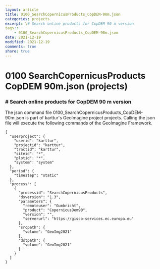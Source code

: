 ```yaml
---
layout: article
title: 0100_SearchCopernicusProducts_CopDEM-90m.json
categories: projects
excerpt: \# Search online products for CopDEM 90 m version
tags:: 
    - 0100_SearchCopernicusProducts_CopDEM-90m.json
date: 2021-12-19
modified: 2021-12-19
comments: true
share: true
---
```


# 0100 SearchCopernicusProducts CopDEM 90m.json (projects)

### \# Search online products for CopDEM 90 m version

The json command file <span class='file'>0100_SearchCopernicusProducts_CopDEM-90m.json</span> is part of karttur's GeoImagine project <span class='project'>projects</span>. Calling the json file will execute the following commands of the GeoImagine Framework.

```
{
  "userproject": {
    "userid": "karttur",
    "projectid": "karttur",
    "tractid": "karttur",
    "siteid": "*",
    "plotid": "*",
    "system": "system"
  },
  "period": {
    "timestep": "static"
  },
  "process": [
    {
      "processid": "SearchCopernicusProducts",
      "dsversion": "1.3",
      "parameters": {
        "remoteuser": "Gumbricht",
        "product": "CopernicusDem90",
        "version": "",
        "serverurl": "https://gisco-services.ec.europa.eu"
      },
      "srcpath": {
        "volume": "GeoImg2021"
      },
      "dstpath": {
        "volume": "GeoImg2021"
      }
    }
  ]
}
```
